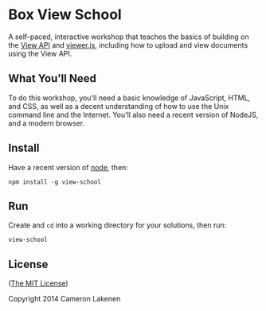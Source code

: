# Box View School

A self-paced, interactive workshop that teaches the basics of building on the [View API](http://developers.box.com/view/) and [viewer.js](https://github.com/box/viewer.js), including how to upload and view documents using the View API.


## What You'll Need

To do this workshop, you'll need a basic knowledge of JavaScript, HTML, and CSS, as well as a decent understanding of how to use the Unix command line and the Internet. You'll also need a recent version of NodeJS, and a modern browser.


## Install

Have a recent version of [node](http://nodejs.org/), then:

```
npm install -g view-school
```


## Run

Create and `cd` into a working directory for your solutions, then run:

```
view-school
```


## License

([The MIT License](LICENSE))

Copyright 2014 Cameron Lakenen
